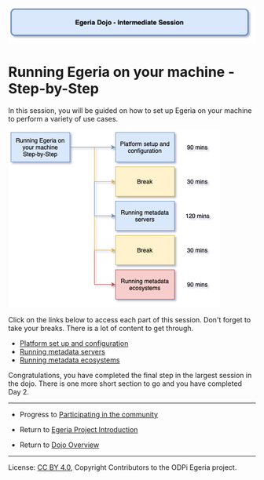 <!-- SPDX-License-Identifier: CC-BY-4.0 -->
<!-- Copyright Contributors to the ODPi Egeria project 2020. -->

![Blue - Intermediate sessions](egeria-dojo-session-coding-blue-intermediate-session.png)

# Running Egeria on your machine - Step-by-Step

In this session, you will be guided on how to set up Egeria on your machine
to perform a variety of use cases.

![Running Egeria Content](egeria-dojo-day-1-3-running-egeria.png)

Click on the links below to access each part of this session.
Don't forget to take your breaks.  There is a lot of content to get through.

* [Platform set up and configuration](egeria-dojo-day-1-3-1-platform-set-up-and-configuration.md)
* [Running metadata servers](egeria-dojo-day-1-3-2-running-metadata-servers.md)
* [Running metadata ecosystems](egeria-dojo-day-1-3-3-running-metadata-ecosystems.md)

Congratulations, you have completed the final step in the largest session in the dojo.
There is one more short section to go and you have completed Day 2.

----
* Progress to [Participating in the community](egeria-dojo-day-1-4-participating-in-the-community.md)


* Return to [Egeria Project Introduction](egeria-dojo-day-1-2-project-introduction.md)
* Return to [Dojo Overview](.)

----
License: [CC BY 4.0](https://creativecommons.org/licenses/by/4.0/),
Copyright Contributors to the ODPi Egeria project.